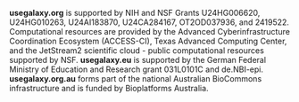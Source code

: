 
**usegalaxy.org** is supported by NIH and NSF Grants U24HG006620, U24HG010263, U24AI183870, U24CA284167, OT2OD037936, and 2419522. Computational resources are provided by the Advanced Cyberinfrastructure Coordination Ecosystem (ACCESS-CI), Texas Advanced Computing Center, and the JetStream2 scientific cloud - public computational resources supported by NSF. **usegalaxy.eu** is supported by the German Federal Ministry of Education and Research grant 031L0101C and de.NBI-epi. **usegalaxy.org.au** forms part of the national Australian BioCommons infrastructure and is funded by Bioplatforms Australia.
